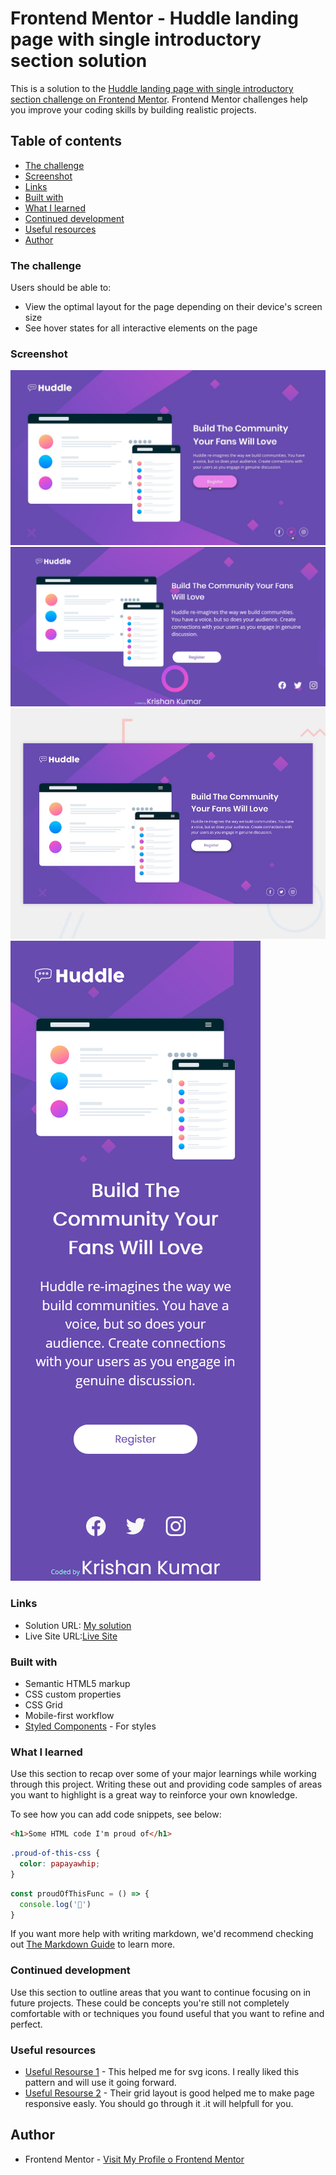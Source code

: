 # Frontend Mentor - Huddle landing page with single introductory section solution

This is a solution to the [Huddle landing page with single introductory section challenge on Frontend Mentor](https://www.frontendmentor.io/challenges/huddle-landing-page-with-a-single-introductory-section-B_2Wvxgi0). Frontend Mentor challenges help you improve your coding skills by building realistic projects. 

## Table of contents

  - [The challenge](#the-challenge)
  - [Screenshot](#screenshot)
  - [Links](#links)
  - [Built with](#built-with)
  - [What I learned](#what-i-learned)
  - [Continued development](#continued-development)
  - [Useful resources](#useful-resources)
- [Author](#author)

### The challenge

Users should be able to:

- View the optimal layout for the page depending on their device's screen size
- See hover states for all interactive elements on the page

### Screenshot

![](design/active-states.jpg)
![](design/desktop-design.png)
![](design/desktop-preview.jpg)
![](design/mobile-design.png)
### Links

- Solution URL: [My solution](https://www.frontendmentor.io/solutions/landing-page-using-css-and-html-9i3H4LnD2)
- Live Site URL:[Live Site](https://kkumar-gcc.github.io/huddle-landing-page)

### Built with

- Semantic HTML5 markup
- CSS custom properties
- CSS Grid
- Mobile-first workflow
- [Styled Components](https://getbootstrap.com/) - For styles

### What I learned

Use this section to recap over some of your major learnings while working through this project. Writing these out and providing code samples of areas you want to highlight is a great way to reinforce your own knowledge.

To see how you can add code snippets, see below:

```html
<h1>Some HTML code I'm proud of</h1>
```
```css
.proud-of-this-css {
  color: papayawhip;
}
```
```js
const proudOfThisFunc = () => {
  console.log('🎉')
}
```

If you want more help with writing markdown, we'd recommend checking out [The Markdown Guide](https://www.markdownguide.org/) to learn more.

### Continued development

Use this section to outline areas that you want to continue focusing on in future projects. These could be concepts you're still not completely comfortable with or techniques you found useful that you want to refine and perfect.

### Useful resources

- [Useful Resourse 1](https://iconsvg.xyz/) - This helped me for svg icons. I really liked this pattern and will use it going forward.
- [Useful Resourse 2](https://www.getbootstrap.com) - Their grid layout is good helped me to make page responsive easly. You should go through it .it will helpfull for you.
## Author

- Frontend Mentor - [Visit My Profile o Frontend Mentor](https://www.frontendmentor.io/profile/kkumar-gcc)

